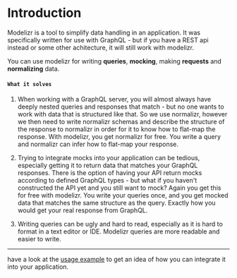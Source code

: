 # Introduction

Modelizr is a tool to simplify data handling in an application. It was specifically written for use with GraphQL - but if you have a REST api instead or some other achitecture, it will
still work with modelizr.

You can use modelizr for writing **queries**, **mocking**, making **requests** and **normalizing** data.

#### `What it solves`

1. When working with a GraphQL server, you will almost always have deeply nested queries and responses that match - but no one wants to work with data that is structured like that.
So we use normalizr, however we then need to write normalizr schemas and describe the structure of the response to normalizr in order for it to know how to flat-map the response.
With modelizr, you get normalizr for free. You write a query and normalizr can infer how to flat-map your response.

2. Trying to integrate mocks into your application can be tedious, especially getting it to return data that matches your GraphQL responses. There is the option of having your
API return mocks according to defined GraphQL types - but what if you haven't constructed the API yet and you still want to mock? Again you get this for free with modelizr.
You write your queries once, and you get mocked data that matches the same structure as the query. Exactly how you would get your real response from GraphQL.

3. Writing queries can be ugly and hard to read, especially as it is hard to format in a text editor or IDE. Modelizr queries are more readable and easier to write.

___

have a look at the [usage example](usage/README.md) to get an idea of how you can integrate it into your application.
